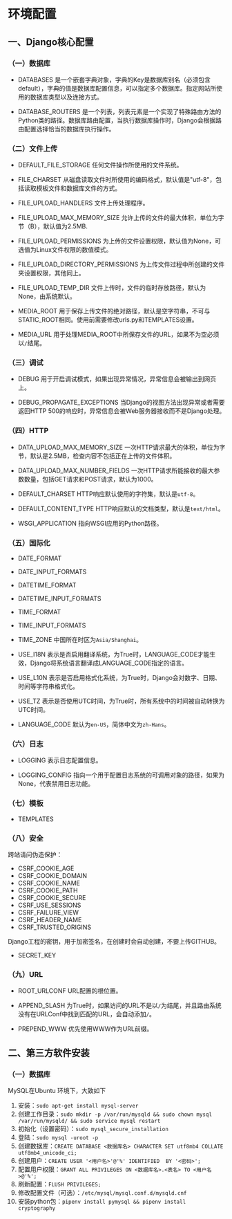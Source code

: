 # 环境配置

## 一、Django核心配置
### （一）数据库
- DATABASES
是一个嵌套字典对象，字典的Key是数据库别名（必须包含default），字典的值是数据库配置信息，可以指定多个数据库。指定网站所使用的数据库类型以及连接方式。

- DATABASE_ROUTERS
是一个列表，列表元素是一个实现了特殊路由方法的Python类的路径。数据库路由配置，当执行数据库操作时，Django会根据路由配置选择恰当的数据库执行操作。


### （二）文件上传
- DEFAULT_FILE_STORAGE
任何文件操作所使用的文件系统。

- FILE_CHARSET
从磁盘读取文件时所使用的编码格式，默认值是"utf-8"，包括读取模板文件和数据库文件的方式。

- FILE_UPLOAD_HANDLERS
文件上传处理程序。

- FILE_UPLOAD_MAX_MEMORY_SIZE
允许上传的文件的最大体积，单位为字节（B），默认值为2.5MB.

- FILE_UPLOAD_PERMISSIONS
为上传的文件设置权限，默认值为None，可选值为Linux文件权限的数值模式。

- FILE_UPLOAD_DIRECTORY_PERMISSIONS
为上传文件过程中所创建的文件夹设置权限，其他同上。

- FILE_UPLOAD_TEMP_DIR
文件上传时，文件的临时存放路径，默认为None，由系统默认。

- MEDIA_ROOT
用于保存上传文件的绝对路径，默认是空字符串，不可与STATIC_ROOT相同。使用前需要修改urls.py和TEMPLATES设置。

- MEDIA_URL
用于处理MEDIA_ROOT中所保存文件的URL，如果不为空必须以`/`结尾。


### （三）调试
- DEBUG
用于开启调试模式，如果出现异常情况，异常信息会被输出到网页上。

- DEBUG_PROPAGATE_EXCEPTIONS
当Django的视图方法出现异常或者需要返回HTTP 500的响应时，异常信息会被Web服务器接收而不是Django处理。


### （四）HTTP
- DATA_UPLOAD_MAX_MEMORY_SIZE
一次HTTP请求最大的体积，单位为字节，默认是2.5MB，检查内容不包括正在上传的文件体积。

- DATA_UPLOAD_MAX_NUMBER_FIELDS
一次HTTP请求所能接收的最大参数数量，包括GET请求和POST请求，默认为1000。

- DEFAULT_CHARSET
HTTP响应默认使用的字符集，默认是`utf-8`。

- DEFAULT_CONTENT_TYPE
HTTP响应默认的文档类型，默认是`text/html`。

- WSGI_APPLICATION
指向WSGI应用的Python路径。


### （五）国际化
- DATE_FORMAT
- DATE_INPUT_FORMATS
- DATETIME_FORMAT
- DATETIME_INPUT_FORMATS
- TIME_FORMAT
- TIME_INPUT_FORMATS

- TIME_ZONE
中国所在时区为`Asia/Shanghai`。

- USE_I18N
表示是否启用翻译系统，为True时，LANGUAGE_CODE才能生效，Django将系统语言翻译成LANGUAGE_CODE指定的语言。

- USE_L10N
表示是否启用格式化系统，为True时，Django会对数字、日期、时间等字符串格式化。

- USE_TZ
表示是否使用UTC时间，为True时，所有系统中的时间被自动转换为UTC时间。

- LANGUAGE_CODE
默认为`en-US`，简体中文为`zh-Hans`。


### （六）日志
- LOGGING
表示日志配置信息。

- LOGGING_CONFIG
指向一个用于配置日志系统的可调用对象的路径，如果为None，代表禁用日志功能。


### （七）模板
- TEMPLATES


### （八）安全
跨站请问伪造保护：
- CSRF_COOKIE_AGE
- CSRF_COOKIE_DOMAIN
- CSRF_COOKIE_NAME
- CSRF_COOKIE_PATH
- CSRF_COOKIE_SECURE
- CSRF_USE_SESSIONS
- CSRF_FAILURE_VIEW
- CSRF_HEADER_NAME
- CSRF_TRUSTED_ORIGINS

Django工程的密钥，用于加密签名，在创建时会自动创建，不要上传GITHUB。
- SECRET_KEY


### （九）URL
- ROOT_URLCONF
URL配置的根位置。

- APPEND_SLASH
为True时，如果访问的URL不是以`/`为结尾，并且路由系统没有在URLConf中找到匹配的URL，会自动添加`/`。

- PREPEND_WWW
优先使用WWW作为URL前缀。



## 二、第三方软件安装

### （一）数据库
MySQL在Ubuntu 环境下，大致如下

1. 安装：`sudo apt-get install mysql-server`
2. 创建工作目录：`sudo mkdir -p /var/run/mysqld && sudo chown mysql /var/run/mysqld/ && sudo service mysql restart`
3. 初始化（设置密码）：`sudo mysql_secure_installation`
4. 登陆：`sudo mysql -uroot -p`
5. 创建数据库：`CREATE DATABASE <数据库名> CHARACTER SET utf8mb4 COLLATE utf8mb4_unicode_ci;`
6. 创建用户：`CREATE USER '<用户名>'@'%' IDENTIFIED  BY '<密码>';`
7. 配置用户权限：`GRANT ALL PRIVILEGES ON <数据库名>.<表名> TO <用户名>@'%';`
8. 刷新配置：`FLUSH PRIVILEGES;`
9. 修改配置文件（可选）：`/etc/mysql/mysql.conf.d/mysqld.cnf`
10. 安装python包：`pipenv install pymysql && pipenv install cryptography`